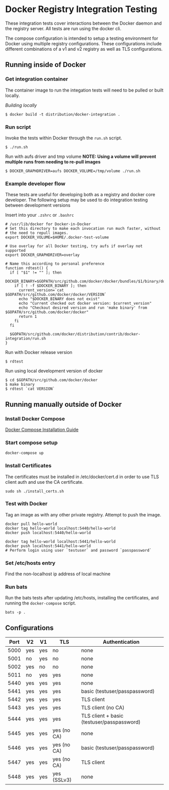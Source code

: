 # Docker Registry Integration Testing

These integration tests cover interactions between the Docker daemon and the
registry server. All tests are run using the docker cli.

The compose configuration is intended to setup a testing environment for Docker
using multiple registry configurations. These configurations include different
combinations of a v1 and v2 registry as well as TLS configurations.

## Running inside of Docker
### Get integration container
The container image to run the integation tests will need to be pulled or built
locally.

*Building locally*
```
$ docker build -t distribution/docker-integration .
```

### Run script

Invoke the tests within Docker through the `run.sh` script.

```
$ ./run.sh
```

Run with aufs driver and tmp volume
**NOTE: Using a volume will prevent multiple runs from needing to
re-pull images**
```
$ DOCKER_GRAPHDRIVER=aufs DOCKER_VOLUME=/tmp/volume ./run.sh
```

### Example developer flow 

These tests are useful for developing both as a registry and docker
core developer. The following setup may be used to do integration
testing between development versions

Insert into your `.zshrc` or `.bashrc`

```
# /usr/lib/docker for Docker-in-Docker
# Set this directory to make each invocation run much faster, without
# the need to repull images.
export DOCKER_VOLUME=$HOME/.docker-test-volume

# Use overlay for all Docker testing, try aufs if overlay not supported
export DOCKER_GRAPHDRIVER=overlay

# Name this according to personal preference
function rdtest() {
  if [ "$1" != "" ]; then
    DOCKER_BINARY=$GOPATH/src/github.com/docker/docker/bundles/$1/binary/docker
    if [ ! -f $DOCKER_BINARY ]; then
      current_version=`cat $GOPATH/src/github.com/docker/docker/VERSION`
      echo "$DOCKER_BINARY does not exist"
      echo "Current checked out docker version: $current_version"
      echo "Checkout desired version and run 'make binary' from $GOPATH/src/github.com/docker/docker"
      return 1
    fi
  fi

  $GOPATH/src/github.com/docker/distribution/contrib/docker-integration/run.sh
}
```

Run with Docker release version
```
$ rdtest
```

Run using local development version of docker
```
$ cd $GOPATH/src/github.com/docker/docker
$ make binary
$ rdtest `cat VERSION`
```

## Running manually outside of Docker

### Install Docker Compose

[Docker Compose Installation Guide](https://docs.docker.com/compose/install/)

### Start compose setup
```
docker-compose up
```

### Install Certificates
The certificates must be installed in /etc/docker/cert.d in order to use TLS
client auth and use the CA certificate.
```
sudo sh ./install_certs.sh
```

### Test with Docker
Tag an image as with any other private registry. Attempt to push the image.

```
docker pull hello-world
docker tag hello-world localhost:5440/hello-world
docker push localhost:5440/hello-world

docker tag hello-world localhost:5441/hello-world
docker push localhost:5441/hello-world
# Perform login using user `testuser` and password `passpassword`
```

### Set /etc/hosts entry
Find the non-localhost ip address of local machine

### Run bats
Run the bats tests after updating /etc/hosts, installing the certificates, and
running the `docker-compose` script.
```
bats -p .
```

## Configurations

Port | V2 | V1 | TLS | Authentication
--- | --- | --- | --- | ---
5000 | yes | yes | no | none
5001 | no | yes | no | none
5002 | yes | no | no | none
5011 | no | yes | yes | none
5440 | yes | yes | yes | none
5441 | yes | yes | yes | basic (testuser/passpassword)
5442 | yes | yes | yes | TLS client
5443 | yes | yes | yes | TLS client (no CA)
5444 | yes | yes | yes | TLS client + basic (testuser/passpassword)
5445 | yes | yes | yes (no CA) | none
5446 | yes | yes | yes (no CA) | basic (testuser/passpassword)
5447 | yes | yes | yes (no CA) | TLS client
5448 | yes | yes | yes (SSLv3) | none

